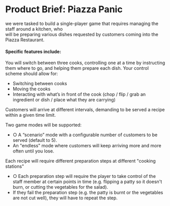 <h1> Product Brief: Piazza Panic </h1>
<p> we were tasked to build a single-player game that requires managing the staff around a kitchen, who  <br>
will be preparing various dishes requested by customers coming into the Piazza Restaurant. <br>
<h4>Specific features include:</h4>
<p>  You will switch between three cooks, controlling one at a time by instructing them
where to go, and helping them prepare each dish. Your control scheme should allow
for:</p>
<ul>
  <li> Switching between cooks</li>
  <li> Moving the cooks</li>
  <li> Interacting with what’s in front of the cook (chop / flip / grab an ingredient or dish / place what they are carrying)</li>
</ul>
<p>Customers will arrive at different intervals, demanding to be served a recipe within a given time limit.</p>
<p>  Two game modes will be supported: </p>  
<ul>
  <li>○ A “scenario” mode with a configurable number of customers to be served (default to 5).</li>
  <li>An "endless" mode where customers will keep arriving more and more often until you lose.</li>
</ul>
<p>  Each recipe will require different preparation steps at different "cooking stations"</p>
<ul>
  <li>○ Each preparation step will require the player to take control of the staff member at certain points in time (e.g. flipping a patty so it doesn't burn, or cutting the vegetables for the salad).</li>
  <li>If they fail the preparation step (e.g. the patty is burnt or the vegetables are not cut well), they will have to repeat the step.</li>
